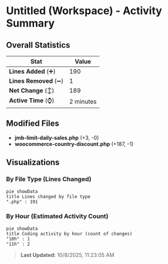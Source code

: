 # Untitled (Workspace) - Activity Summary 

## Overall Statistics

| Stat                   | Value                                                             |
| ---------------------- | ----------------------------------------------------------------- |
| **Lines Added** (➕)   | 190                                          |
| **Lines Removed** (➖) | 1                                        |
| **Net Change** (↕)    | 189                |
| **Active Time** (⌚)   | 2 minutes |


## Modified Files
- **jmb-limit-daily-sales.php** (+3, -0)
- **woocommerce-country-discount.php** (+187, -1)

## Visualizations

### By File Type (Lines Changed)

```mermaid
pie showData
title Lines changed by file type
".php" : 191
```

### By Hour (Estimated Activity Count)

```mermaid
pie showData
title Coding activity by hour (count of changes)
"10h" : 1
"11h" : 2
```


> **Last Updated:** 10/8/2025, 11:23:05 AM